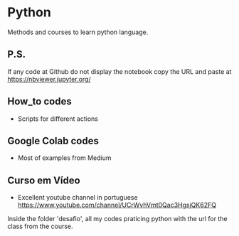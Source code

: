 # Python

Methods and courses to learn python language.

 ## P.S.
  If any code at Github do not display the notebook copy the URL and paste at https://nbviewer.jupyter.org/

## How_to codes
 * Scripts for different actions
 
## Google Colab codes
 * Most of examples from Medium

## Curso em Vídeo
  * Excellent youtube channel in portuguese
  https://www.youtube.com/channel/UCrWvhVmt0Qac3HgsjQK62FQ
  
 Inside the folder 'desafio',  all my codes praticing python with the url for the class from the course.
 
